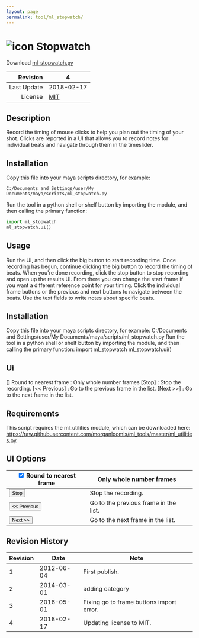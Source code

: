 ```yaml
---
layout: page
permalink: tool/ml_stopwatch/
---
```


# ![icon](https://raw.githubusercontent.com/morganloomis/ml_tools/master/icons//ml_stopwatch.png) Stopwatch
Download [ml_stopwatch.py](https://raw.githubusercontent.com/morganloomis/ml_tools/master/scripts/ml_stopwatch.py)

| Revision | 4 |
|---:|---|
| Last Update | 2018-02-17 |
| License | [MIT](https://opensource.org/licenses/MIT) |

## Description

 Record the timing of mouse clicks to help you plan out the timing of your shot. Clicks are reported in a UI that allows you to record notes for individual beats and navigate through them in the timeslider. 

## Installation

Copy this file into your maya scripts directory, for example:

`C:/Documents and Settings/user/My Documents/maya/scripts/ml_stopwatch.py`

Run the tool in a python shell or shelf button by importing the module, 
and then calling the primary function:

```python
import ml_stopwatch
ml_stopwatch.ui()
```

## Usage

 Run the UI, and then click the big button to start recording time. Once recording has begun, continue clicking the big button to record the timing of beats. When you're done recording, click the stop button to stop recording and open up the results UI. From there you can change the start frame if you want a different reference point for your timing. Click the individual frame buttons or the previous and next buttons to navigate between the beats. Use the text fields to write notes about specific beats. 

## Installation

 Copy this file into your maya scripts directory, for example: C:/Documents and Settings/user/My Documents/maya/scripts/ml_stopwatch.py Run the tool in a python shell or shelf button by importing the module, and then calling the primary function: import ml_stopwatch ml_stopwatch.ui() 

## Ui

 [] Round to nearest frame : Only whole number frames [Stop] : Stop the recording. [<< Previous] : Go to the previous frame in the list. [Next >>] : Go to the next frame in the list. 

## Requirements

 This script requires the ml_utilities module, which can be downloaded here: https://raw.githubusercontent.com/morganloomis/ml_tools/master/ml_utilities.py 

## UI Options


|<input type="checkbox" checked="yes"> Round to nearest frame|Only whole number frames||
|---|---|---|
|<button type="button">Stop</button>|Stop the recording.||
|<button type="button"><< Previous</button>|Go to the previous frame in the list.||
|<button type="button">Next >></button>|Go to the next frame in the list.||

## Revision History

| Revision | Date | Note|
|---|---|---|
|1|2012-06-04|First publish.|
|2|2014-03-01|adding category|
|3|2016-05-01|Fixing go to frame buttons import error.|
|4|2018-02-17|Updating license to MIT.|

